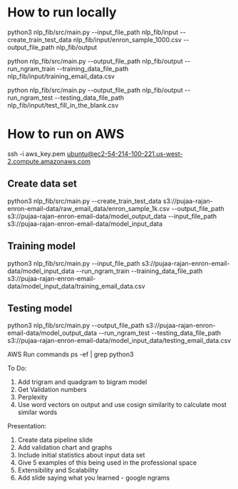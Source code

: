 # How to run locally

python3 nlp_fib/src/main.py --input_file_path nlp_fib/input --create_train_test_data nlp_fib/input/enron_sample_1000.csv --output_file_path nlp_fib/output

python nlp_fib/src/main.py  --output_file_path nlp_fib/output --run_ngram_train --training_data_file_path nlp_fib/input/training_email_data.csv 

python nlp_fib/src/main.py  --output_file_path nlp_fib/output --run_ngram_test --testing_data_file_path nlp_fib/input/test_fill_in_the_blank.csv 

# How to run on AWS

ssh -i aws_key.pem ubuntu@ec2-54-214-100-221.us-west-2.compute.amazonaws.com
## Create data set
python3 nlp_fib/src/main.py --create_train_test_data s3://pujaa-rajan-enron-email-data/raw_email_data/enron_sample_1k.csv --output_file_path s3://pujaa-rajan-enron-email-data/model_output_data --input_file_path  s3://pujaa-rajan-enron-email-data/model_input_data
## Training model
python3 nlp_fib/src/main.py  --input_file_path s3://pujaa-rajan-enron-email-data/model_input_data --run_ngram_train --training_data_file_path s3://pujaa-rajan-enron-email-data/model_input_data/training_email_data.csv
## Testing model
python3 nlp_fib/src/main.py  --output_file_path s3://pujaa-rajan-enron-email-data/model_output_data --run_ngram_test --testing_data_file_path s3://pujaa-rajan-enron-email-data/model_input_data/testing_email_data.csv 

AWS Run commands
ps -ef | grep python3

To Do:
    
1. Add trigram and quadgram to bigram model
2. Get Validation numbers
3. Perplexity
4. Use word vectors on output and use cosign similarity to calculate most similar words

Presentation:
1. Create data pipeline slide
2. Add validation chart and graphs
3. Include initial statistics about input data set
4. Give 5 examples of this being used in the professional space
5. Extensibility and Scalability
6. Add slide saying what you learned - google ngrams
